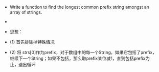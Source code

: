 * Write a function to find the longest common prefix string amongst an array of strings.


 
* 
* 思想：

* (1) 首先排除掉特殊情况

* (2) 将 strs[0]作为prefix，对于数组中的每一个String，如果它包括了prefix，继续下一个String；如果不包括，那么取prefix某位减1，直到包括prefix为止，退出循环